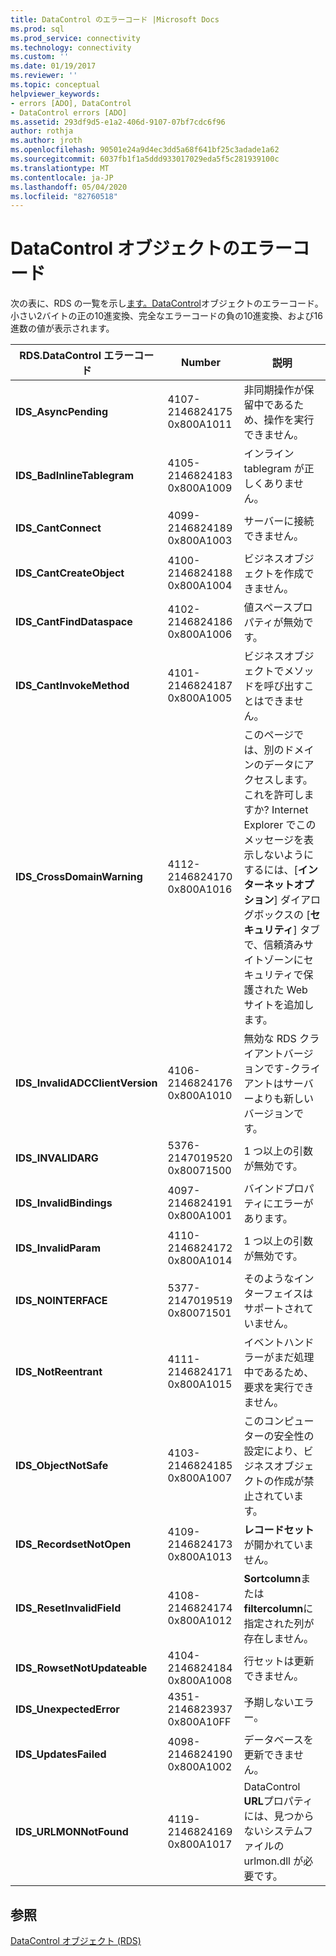 ```yaml
---
title: DataControl のエラーコード |Microsoft Docs
ms.prod: sql
ms.prod_service: connectivity
ms.technology: connectivity
ms.custom: ''
ms.date: 01/19/2017
ms.reviewer: ''
ms.topic: conceptual
helpviewer_keywords:
- errors [ADO], DataControl
- DataControl errors [ADO]
ms.assetid: 293df9d5-e1a2-406d-9107-07bf7cdc6f96
author: rothja
ms.author: jroth
ms.openlocfilehash: 90501e24a9d4ec3dd5a68f641bf25c3adade1a62
ms.sourcegitcommit: 6037fb1f1a5ddd933017029eda5f5c281939100c
ms.translationtype: MT
ms.contentlocale: ja-JP
ms.lasthandoff: 05/04/2020
ms.locfileid: "82760518"
---
```

# <a name="datacontrol-object-error-codes"></a>DataControl オブジェクトのエラーコード
次の表に、RDS の一覧を示し[ます。DataControl](../../../ado/reference/rds-api/datacontrol-object-rds.md)オブジェクトのエラーコード。 小さい2バイトの正の10進変換、完全なエラーコードの負の10進変換、および16進数の値が表示されます。

|RDS.DataControl エラーコード|Number|説明|
|---------------------------------|------------|-----------------|
|**IDS_AsyncPending**|4107-2146824175 0x800A1011|非同期操作が保留中であるため、操作を実行できません。|
|**IDS_BadInlineTablegram**|4105-2146824183 0x800A1009|インライン tablegram が正しくありません。|
|**IDS_CantConnect**|4099-2146824189 0x800A1003|サーバーに接続できません。|
|**IDS_CantCreateObject**|4100-2146824188 0x800A1004|ビジネスオブジェクトを作成できません。|
|**IDS_CantFindDataspace**|4102-2146824186 0x800A1006|値スペースプロパティが無効です。|
|**IDS_CantInvokeMethod**|4101-2146824187 0x800A1005|ビジネスオブジェクトでメソッドを呼び出すことはできません。|
|**IDS_CrossDomainWarning**|4112-2146824170 0x800A1016|このページでは、別のドメインのデータにアクセスします。 これを許可しますか? Internet Explorer でこのメッセージを表示しないようにするには、[**インターネットオプション**] ダイアログボックスの [**セキュリティ**] タブで、信頼済みサイトゾーンにセキュリティで保護された Web サイトを追加します。|
|**IDS_InvalidADCClientVersion**|4106-2146824176 0x800A1010|無効な RDS クライアントバージョンです-クライアントはサーバーよりも新しいバージョンです。|
|**IDS_INVALIDARG**|5376-2147019520 0x80071500|1 つ以上の引数が無効です。|
|**IDS_InvalidBindings**|4097-2146824191 0x800A1001|バインドプロパティにエラーがあります。|
|**IDS_InvalidParam**|4110-2146824172 0x800A1014|1 つ以上の引数が無効です。|
|**IDS_NOINTERFACE**|5377-2147019519 0x80071501|そのようなインターフェイスはサポートされていません。|
|**IDS_NotReentrant**|4111-2146824171 0x800A1015|イベントハンドラーがまだ処理中であるため、要求を実行できません。|
|**IDS_ObjectNotSafe**|4103-2146824185 0x800A1007|このコンピューターの安全性の設定により、ビジネスオブジェクトの作成が禁止されています。|
|**IDS_RecordsetNotOpen**|4109-2146824173 0x800A1013|**レコードセット**が開かれていません。|
|**IDS_ResetInvalidField**|4108-2146824174 0x800A1012|**Sortcolumn**または**filtercolumn**に指定された列が存在しません。|
|**IDS_RowsetNotUpdateable**|4104-2146824184 0x800A1008|行セットは更新できません。|
|**IDS_UnexpectedError**|4351-2146823937 0x800A10FF|予期しないエラー。|
|**IDS_UpdatesFailed**|4098-2146824190 0x800A1002|データベースを更新できません。|
|**IDS_URLMONNotFound**|4119-2146824169 0x800A1017|DataControl **URL**プロパティには、見つからないシステムファイルの urlmon.dll が必要です。|

## <a name="see-also"></a>参照
 [DataControl オブジェクト (RDS)](../../../ado/reference/rds-api/datacontrol-object-rds.md)
